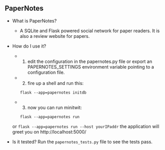 ## PaperNotes

- What is PaperNotes?
	- A SQLite and Flask powered social network for paper readers. It is also a review website for papers.

- How do I use it?
    - 1. edit the configuration in the papernotes.py file or
       export an PAPERNOTES_SETTINGS environment variable
       pointing to a configuration file.
    - 2. fire up a shell and run this:
		```
		flask --app=papernotes initdb
		```
    - 3. now you can run minitwit:
		```
		flask --app=papernotes run
		```
	or 
		```
		flask --app=papernotes run --host yourIPaddr
		```
       the application will greet you on
       http://localhost:5000/
       
	
- Is it tested?
Run the `papernotes_tests.py` file to see the tests pass.
